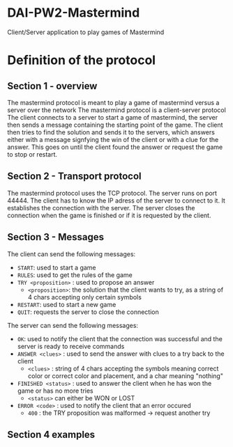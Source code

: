 # DAI-PW2-Mastermind
Client/Server application to play games of Mastermind

# Definition of the protocol

## Section 1 - overview

The mastermind protocol is meant to play a game of mastermind versus a server over the network
The mastermind protocol is a client-server protocol
The client connects to a server to start a game of mastermind, the server then sends a message containing the starting point of the game. The client then tries to find the solution and sends it to the servers, which answers either with a message signfying the win of the client or with a clue for the answer. This goes on until the client found the answer or request the game to stop or restart.

## Section 2 - Transport protocol

The mastermind protocol uses the TCP protocol. The server runs on port 44444.
The client has to know the IP adress of the server to connect to it. It establishes the connection with the server.
The server closes the connection when the game is finished or if it is requested by the client.

## Section 3 - Messages

The client can send the following messages:
- `START`: used to start a game
- `RULES`: used to get the rules of the game
- `TRY <proposition>` : used to propose an answer
	- `<proposition>`: the solution that the client wants to try, as a string of 4 chars accepting only certain 	symbols
- `RESTART`: used to start a new game
- `QUIT`: requests the server to close the connection

The server can send the following messages:
- `OK`: used to notify the client that the connection was successful and the server is ready to receive commands
- `ANSWER <clues>` : used to send the answer with clues to a try back to the client
	- `<clues>` : string of 4 chars accepting the symbols meaning correct color or correct color and placement, and a char 	meaning "nothing"
- `FINISHED <status>` : used to answer the client when he has won the game or has no more tries
	- `<status>` can either be WON or LOST
- `ERROR <code>` : used to notify the client that an error occured
	- `400` : the TRY proposition was malformed -> request another try

## Section 4 examples
